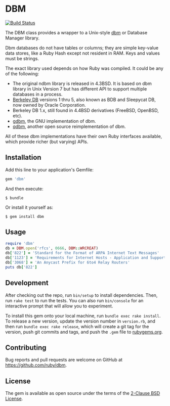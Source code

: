 # DBM

[![Build Status](https://travis-ci.org/ruby/dbm.svg?branch=master)](https://travis-ci.org/ruby/dbm)

The DBM class provides a wrapper to a Unix-style [dbm](http://en.wikipedia.org/wiki/Dbm) or Database Manager library.

Dbm databases do not have tables or columns; they are simple key-value data stores, like a Ruby Hash except not resident in RAM. Keys and values must be strings.

The exact library used depends on how Ruby was compiled. It could be any of the following:

* The original ndbm library is released in 4.3BSD. It is based on dbm library in Unix Version 7 but has different API to support multiple databases in a process.
* [Berkeley DB](http://en.wikipedia.org/wiki/Berkeley_DB) versions 1 thru 5, also known as BDB and Sleepycat DB, now owned by Oracle Corporation.
* Berkeley DB 1.x, still found in 4.4BSD derivatives (FreeBSD, OpenBSD, etc).
* [gdbm](http://www.gnu.org/software/gdbm/), the GNU implementation of dbm.
* [qdbm](http://fallabs.com/qdbm/index.html), another open source reimplementation of dbm.

All of these dbm implementations have their own Ruby interfaces available, which provide richer (but varying) APIs.

## Installation

Add this line to your application's Gemfile:

```ruby
gem 'dbm'
```

And then execute:

    $ bundle

Or install it yourself as:

    $ gem install dbm

## Usage

```ruby
require 'dbm'
db = DBM.open('rfcs', 0666, DBM::WRCREAT)
db['822'] = 'Standard for the Format of ARPA Internet Text Messages'
db['1123'] = 'Requirements for Internet Hosts - Application and Support'
db['3068'] = 'An Anycast Prefix for 6to4 Relay Routers'
puts db['822']
```

## Development

After checking out the repo, run `bin/setup` to install dependencies. Then, run `rake test` to run the tests. You can also run `bin/console` for an interactive prompt that will allow you to experiment.

To install this gem onto your local machine, run `bundle exec rake install`. To release a new version, update the version number in `version.rb`, and then run `bundle exec rake release`, which will create a git tag for the version, push git commits and tags, and push the `.gem` file to [rubygems.org](https://rubygems.org).

## Contributing

Bug reports and pull requests are welcome on GitHub at https://github.com/ruby/dbm.

## License

The gem is available as open source under the terms of the [2-Clause BSD License](https://opensource.org/licenses/BSD-2-Clause).
